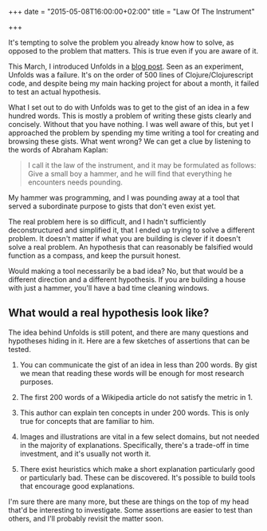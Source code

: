+++
date = "2015-05-08T16:00:00+02:00"
title = "Law Of The Instrument"

+++

It's tempting to solve the problem you already know how to solve, as
opposed to the problem that matters. This is true even if you are
aware of it.

<!--more-->

This March, I introduced Unfolds in a
[blog post](http://blog.oskarth.com/unfolds-a-jungle-of-ideas-prototype). Seen
as an experiment, Unfolds was a failure. It's on the order of 500
lines of Clojure/Clojurescript code, and despite being my main hacking
project for about a month, it failed to test an actual hypothesis.

What I set out to do with Unfolds was to get to the gist of an idea in
a few hundred words. This is mostly a problem of writing these gists
clearly and concisely. Without that you have nothing. I was well aware
of this, but yet I approached the problem by spending my time writing
a tool for creating and browsing these gists. What went wrong? We can
get a clue by listening to the words of Abraham Kaplan:

> I call it the law of the instrument, and it may be formulated as
> follows: Give a small boy a hammer, and he will find that everything
> he encounters needs pounding.

My hammer was programming, and I was pounding away at a tool that
served a subordinate purpose to gists that don't even exist yet.

The real problem here is so difficult, and I hadn't sufficiently
deconstructured and simplified it, that I ended up trying to solve a
different problem. It doesn't matter if what you are building is
clever if it doesn't solve a real problem. An hypothesis that can
reasonably be falsified would function as a compass, and keep the
pursuit honest.

Would making a tool necessarily be a bad idea? No, but that would be a
different direction and a different hypothesis. If you are building a
house with just a hammer, you'll have a bad time cleaning windows.

## What would a real hypothesis look like?

The idea behind Unfolds is still potent, and there are many questions
and hypotheses hiding in it. Here are a few sketches of assertions
that can be tested.

1. You can communicate the gist of an idea in less than 200 words. By
   gist we mean that reading these words will be enough for most
   research purposes.

2. The first 200 words of a Wikipedia article do not satisfy the
   metric in 1.

3. This author can explain ten concepts in under 200 words. This is
   only true for concepts that are familiar to him.

4. Images and illustrations are vital in a few select domains, but not
   needed in the majority of explanations. Specifically, there's a
   trade-off in time investment, and it's usually not worth it.

5. There exist heuristics which make a short explanation particularly
   good or particularly bad. These can be discovered. It's possible to
   build tools that encourage good explanations.

I'm sure there are many more, but these are things on the top of my
head that'd be interesting to investigate. Some assertions are easier
to test than others, and I'll probably revisit the matter soon.
